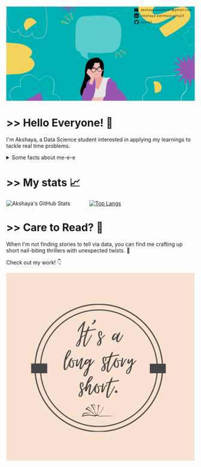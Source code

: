 ![Header](https://github.com/iaks23/iaks23/blob/main/AksGithub.gif)

# >> Hello Everyone! 👋 

I'm Akshaya, a Data Science student interested in applying my learnings to tackle real time problems. 

<details> 
  <summary>
    Some facts about me-e-e
  </summary>
  
 <br>
  <i> Hey Siri, play Me! by Taylor Swift ft. Brendon Urie </i>
  
  <br>



</details>


# >> My stats 📈

![Akshaya's GitHub Stats](https://github-readme-stats.vercel.app/api?username=iaks23&show_icons=true&theme=material-palenight) &nbsp;&nbsp;&nbsp;&nbsp;&nbsp;&nbsp;&nbsp;&nbsp;&nbsp;&nbsp;&nbsp;    [![Top Langs](https://github-readme-stats.vercel.app/api/top-langs/?username=iaks23)](https://github.com/anuraghazra/github-readme-stats)


# >> Care to Read? 📖

When I'm not finding stories to tell via data, you can find me crafting up short nail-biting thrillers with unexpected twists. 🥵

Check out my work! 👇 

[![Instagram](https://github.com/iaks23/iaks23/blob/main/IMG_6514.jpg)](https://www.instagram.com/itsalongstoryshort_/)

